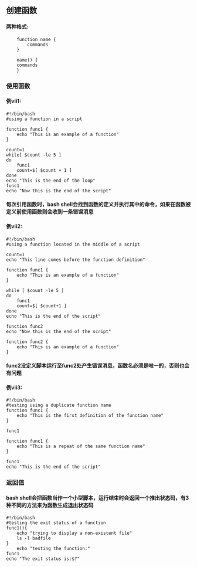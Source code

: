 ## 创建函数
#### 两种格式:

```
	function name {
		commands
	}
	
	name() {
	commands
	}
```

### 使用函数
	
#### 例vii1:

```
#!/bin/bash
#using a function in a script

function func1 {
	echo "This is an example of a function"
}

count=1
while[ $count -le 5 ]
do
	func1
	count=$[ $count + 1 ]
done
echo "This is the end of the loop"
func1
echo "Now this is the end of the script"
```

#### 每次引用函数时，bash shell会找到函数的定义并执行其中的命令，如果在函数被定义前使用函数则会收到一条错误消息
#### 例vii2:

```
#!/bin/bash
#using a function located in the middle of a script

count=1
echo "This line comes before the function definition"

function func1 {
	echo "This is an example of a function"
} 

while [ $count -le 5 ]
do
	func1
	count=$[ $count+1 ]
done
echo "This is the end of the script"

function func2
echo "Now this is the end of the script"

function func2 {
	echo "This is an example of a function"
}
```
#### func2没定义脚本运行至func2处产生错误消息，函数名必须是唯一的，否则也会有问题

#### 例vii3:
```
#!/bin/bash
#testing using a duplicate function name
function func1 {
	echo "This is the first definition of the function name"
}

func1

function func1 {
	echo "This is a repeat of the same function name"
}

func1
echo "This is the end of the script"
```

### 返回值
#### bash shell会把函数当作一个小型脚本，运行结束时会返回一个推出状态码，有3种不同的方法来为函数生成退出状态码

```
#!/bin/bash
#testing the exit status of a function
func1(){
	echo "trying to display a non-existent file"
	ls -l badfile
}
	echo "testing the function:"
func1
echo "The exit status is:$?"
```
